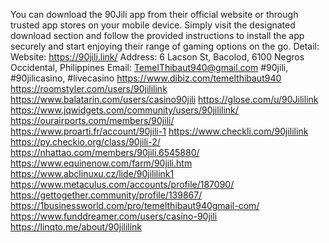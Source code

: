 You can download the 90Jili app from their official website or through trusted app stores on your mobile device. Simply visit the designated download section and follow the provided instructions to install the app securely and start enjoying their range of gaming options on the go.
Detail:
Website: https://90jili.link/
Address: 6 Lacson St, Bacolod, 6100 Negros Occidental, Philippines
Email: TemelThibaut940@gmail.com
#90jili, #90jilicasino, #livecasino
https://www.dibiz.com/temelthibaut940
https://roomstyler.com/users/90jililink
https://www.balatarin.com/users/casino90jili
https://glose.com/u/90Jililink
https://www.jqwidgets.com/community/users/90jililink/
https://ourairports.com/members/90jili/
https://www.proarti.fr/account/90jili-1
https://www.checkli.com/90jililink
https://py.checkio.org/class/90jili-2/
https://nhattao.com/members/90jili.6545880/
https://www.equinenow.com/farm/90jili.htm
https://www.abclinuxu.cz/lide/90jililink1
https://www.metaculus.com/accounts/profile/187090/
https://gettogether.community/profile/139867/
https://1businessworld.com/pro/temelthibaut940gmail-com/
https://www.funddreamer.com/users/casino-90jili
https://linqto.me/about/90jililink
